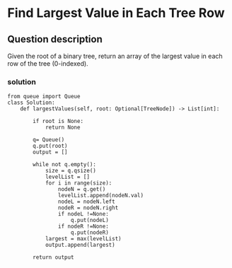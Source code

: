 # Find Largest Value in Each Tree Row

## Question description
Given the root of a binary tree, return an array of the largest value in each row of the tree (0-indexed).
### solution
```
from queue import Queue
class Solution:
    def largestValues(self, root: Optional[TreeNode]) -> List[int]:
        
        if root is None:
            return None
        
        q= Queue()
        q.put(root)
        output = []
        
        while not q.empty():
            size = q.qsize()
            levelList = []
            for i in range(size):
                nodeN = q.get()
                levelList.append(nodeN.val)
                nodeL = nodeN.left
                nodeR = nodeN.right
                if nodeL !=None:
                    q.put(nodeL)
                if nodeR !=None:
                    q.put(nodeR)
            largest = max(levelList)
            output.append(largest)
        
        return output
```